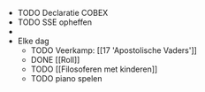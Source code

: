 - TODO Declaratie COBEX
- TODO SSE opheffen
-
- Elke dag
	- TODO Veerkamp: [[17 'Apostolische Vaders']]
	- DONE [[Roll]]
	- TODO [[Filosoferen met kinderen]]
	- TODO piano spelen